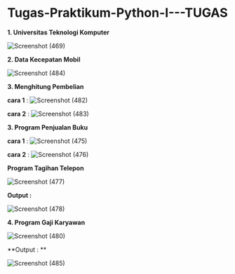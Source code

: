 # Tugas-Praktikum-Python-I---TUGAS

**1. Universitas Teknologi Komputer** 

![Screenshot (469)](https://user-images.githubusercontent.com/93022913/141763265-b60463fe-7912-40a9-a1d5-fe8a408637c7.png)

**2. Data Kecepatan Mobil**

![Screenshot (484)](https://user-images.githubusercontent.com/93022913/141767689-a110019c-f01a-4651-a8bc-317df49ecb8e.png)

**3. Menghitung Pembelian**

**cara 1** : ![Screenshot (482)](https://user-images.githubusercontent.com/93022913/141765383-8141aab4-0d36-47e5-bf2c-abcb23d16ff8.png)

**cara 2** : ![Screenshot (483)](https://user-images.githubusercontent.com/93022913/141765900-ba832acd-3228-4e9b-8b8a-a4d68cafd724.png)

**3. Program Penjualan Buku**

**cara 1** : ![Screenshot (475)](https://user-images.githubusercontent.com/93022913/141766271-90b5f5ee-0592-470d-80fc-de16d2a88088.png)

**cara 2** : ![Screenshot (476)](https://user-images.githubusercontent.com/93022913/141766371-27fb65a9-9340-403b-9842-4fc661edce39.png)

**Program Tagihan Telepon**

![Screenshot (477)](https://user-images.githubusercontent.com/93022913/141766608-235d62c8-71d3-4450-a057-9ffa695fcec1.png)

**Output :**

![Screenshot (478)](https://user-images.githubusercontent.com/93022913/141766674-ba2da80c-810d-47ed-aedf-4fc9ef74bab7.png)

**4. Program Gaji Karyawan**

![Screenshot (480)](https://user-images.githubusercontent.com/93022913/141766911-385d850c-17a0-4a61-b801-1fabe0609c9e.png)

**Output : **

![Screenshot (485)](https://user-images.githubusercontent.com/93022913/141768736-b29500c7-dae5-4cb0-a9fa-0f25bad33887.png)




